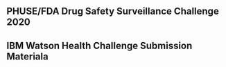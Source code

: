 ## PHUSE/FDA Drug Safety Surveillance Challenge 2020
## IBM Watson Health Challenge Submission Materiala

